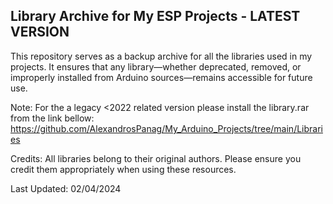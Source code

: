 Library Archive for My ESP Projects - LATEST VERSION
----

This repository serves as a backup archive for all the libraries used in my projects. It ensures that any library—whether deprecated, removed, or improperly installed from Arduino sources—remains accessible for future use.

Note:
For the a legacy <2022 related version please install the library.rar from the link bellow:
https://github.com/AlexandrosPanag/My_Arduino_Projects/tree/main/Libraries

Credits:
All libraries belong to their original authors. Please ensure you credit them appropriately when using these resources.

Last Updated: 02/04/2024
